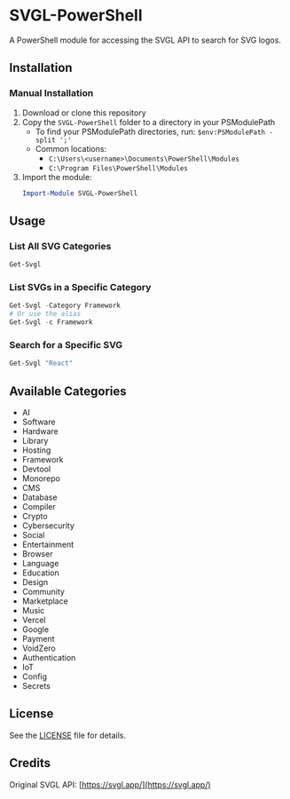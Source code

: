 # SVGL-PowerShell

A PowerShell module for accessing the SVGL API to search for SVG logos.

## Installation

### Manual Installation

1. Download or clone this repository
2. Copy the `SVGL-PowerShell` folder to a directory in your PSModulePath
   - To find your PSModulePath directories, run: `$env:PSModulePath -split ';'`
   - Common locations: 
     - `C:\Users\<username>\Documents\PowerShell\Modules`
     - `C:\Program Files\PowerShell\Modules`
3. Import the module:
   ```powershell
   Import-Module SVGL-PowerShell
   ```

## Usage

### List All SVG Categories

```powershell
Get-Svgl
```

### List SVGs in a Specific Category

```powershell
Get-Svgl -Category Framework
# Or use the alias
Get-Svgl -c Framework
```

### Search for a Specific SVG

```powershell
Get-Svgl "React"
```

## Available Categories

- AI
- Software
- Hardware
- Library
- Hosting
- Framework
- Devtool
- Monorepo
- CMS
- Database
- Compiler
- Crypto
- Cybersecurity
- Social
- Entertainment
- Browser
- Language
- Education
- Design
- Community
- Marketplace
- Music
- Vercel
- Google
- Payment
- VoidZero
- Authentication
- IoT
- Config
- Secrets

## License

See the [LICENSE](https://github.com/spaansba/SVGL-PowerShell/blob/main/LICENSE) file for details.

## Credits

Original SVGL API: [https://svgl.app/](https://svgl.app/)
